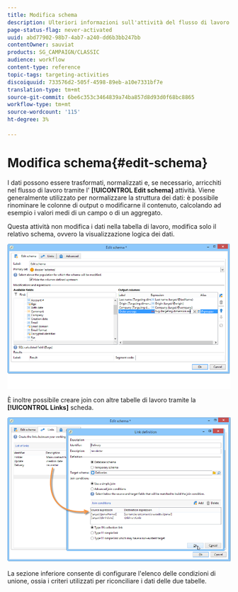 ```yaml
---
title: Modifica schema
description: Ulteriori informazioni sull'attività del flusso di lavoro Modifica schema
page-status-flag: never-activated
uuid: abd77902-98b7-4ab7-a240-dd6b3bb247bb
contentOwner: sauviat
products: SG_CAMPAIGN/CLASSIC
audience: workflow
content-type: reference
topic-tags: targeting-activities
discoiquuid: 733576d2-505f-4598-89eb-a10e7331bf7e
translation-type: tm+mt
source-git-commit: 6be6c353c3464839a74ba857d8d93d0f68bc8865
workflow-type: tm+mt
source-wordcount: '115'
ht-degree: 3%

---
```



# Modifica schema{#edit-schema}

I dati possono essere trasformati, normalizzati e, se necessario, arricchiti nel flusso di lavoro tramite l&#39; **[!UICONTROL Edit schema]** attività. Viene generalmente utilizzato per normalizzare la struttura dei dati: è possibile rinominare le colonne di output o modificarne il contenuto, calcolando ad esempio i valori medi di un campo o di un aggregato.

Questa attività non modifica i dati nella tabella di lavoro, modifica solo il relativo schema, ovvero la visualizzazione logica dei dati.

![](assets/wf_manipulation_box.png)

È inoltre possibile creare join con altre tabelle di lavoro tramite la **[!UICONTROL Links]** scheda.

![](assets/wf_manipulation_box_link_tab.png)

La sezione inferiore consente di configurare l&#39;elenco delle condizioni di unione, ossia i criteri utilizzati per riconciliare i dati delle due tabelle.
